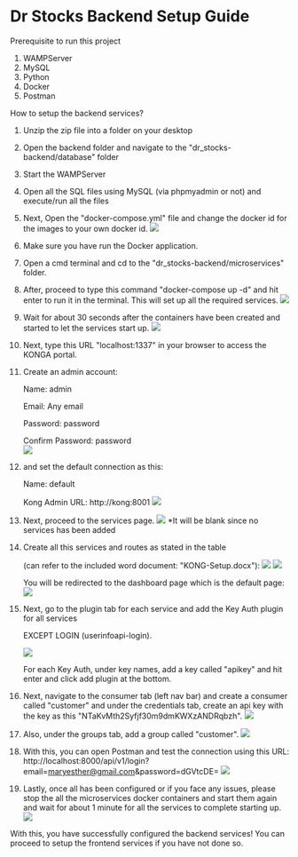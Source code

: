 # Dr Stocks Backend Setup Guide
Prerequisite to run this project
1. WAMPServer
2. MySQL
3. Python
4. Docker
5. Postman

How to setup the backend services?
1. Unzip the zip file into a folder on your desktop
2. Open the backend folder and navigate to the "dr_stocks-backend/database" folder
3. Start the WAMPServer
4. Open all the SQL files using MySQL (via phpmyadmin or not) and execute/run all the files
4. Next, Open the "docker-compose.yml" file and change the docker id for the images to your own docker id.
![](./readme_img/docker_id.png)
4. Make sure you have run the Docker application.
5. Open a cmd terminal and cd to the "dr_stocks-backend/microservices" folder.
6. After, proceed to type this command "docker-compose up -d" and hit enter to run it in the terminal. This will set up all the required services. 
![](./readme_img/docker_compose.png)
7. Wait for about 30 seconds after the containers have been created and started to let the services start up.
![](./readme_img/docker_con.png)
8. Next, type this URL "localhost:1337" in your browser to access the KONGA portal.
9. Create an admin account:

    Name: admin

    Email: Any email
    
    Password: password
    
    Confirm Password: password  
![](./readme_img/kong-admin.png)

10. and set the default connection as this:

    Name: default
    
    Kong Admin URL: http://kong:8001
![](./readme_img/kong-default.png)

11. Next, proceed to the services page.
![](./readme_img/kong-services.png)
*It will be blank since no services has been added
10. Create all this services and routes as stated in the table 

    (can refer to the included word document: "KONG-Setup.docx"):
    ![](./readme_img/Kong-Setup.png)
    ![](./readme_img/kong-services.png)
    
    You will be redirected to the dashboard page which is the default page:
    ![](./readme_img/kong-page.png)

11. Next, go to the plugin tab for each service and add the Key Auth plugin for all services 

    EXCEPT LOGIN (userinfoapi-login).

    ![](./readme_img/key-auth.png)
    
    For each Key Auth, under key names, add a key called "apikey" and hit enter and click add plugin at the bottom.
12. Next, navigate to the consumer tab (left nav bar) and create a consumer called "customer" and under the credentials tab, create an api key with the key as this "NTaKvMth2Syfjf30m9dmKWXzANDRqbzh".
![](./readme_img/consumer_api_key.png)

13. Also, under the groups tab, add a group called "customer".
![](./readme_img/consumer_grp.png)

14. With this, you can open Postman and test the connection using this URL: 
    http://localhost:8000/api/v1/login?email=maryesther@gmail.com&password=dGVtcDE=
![](./readme_img/postman_login.png)

15. Lastly, once all has been configured or if you face any issues, please stop the all the microservices docker containers and start them again and wait for about 1 minute for all the services to complete starting up.
![](./readme_img/docker_con.png)
    

With this, you have successfully configured the backend services! You can proceed to setup the frontend services if you have not done so.